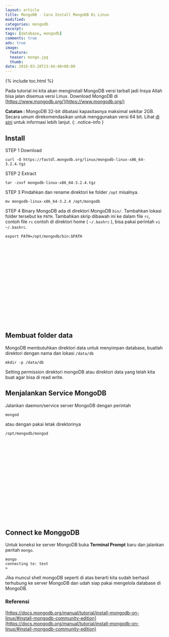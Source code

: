```yaml
---
layout: article
title: MongoDB - Cara Install MongoDB Di Linux
modified:
categories: mongodb
excerpt:
tags: [database, mongodb]
comments: true
ads: true
image:
  feature:
  teaser: mongo.jpg
  thumb:
date: 2016-03-28T23:44:40+08:00
---
```


{% include toc.html %}

Pada tutorial ini kita akan menginstall MongoDB versi tarball jadi Insya Allah bisa jalan disemua versi Linux. Download MongoDB di [https://www.mongodb.org/](https://www.mongodb.org/)

**Catatan :** MongoDB 32-bit dibatasi kapasitasnya maksimal sekitar 2GB. Secara umum direkomendasikan untuk menggunakan versi 64 bit. Lihat [di sini](http://blog.mongodb.org/post/137788967/32-bit-limitations?_ga=1.163862907.539163629.1459176855) untuk informasi lebih lanjut.
{: .notice-info }

## Install

STEP 1 Download

```
curl -O https://fastdl.mongodb.org/linux/mongodb-linux-x86_64-3.2.4.tgz
```

STEP 2 Extract

```
tar -zxvf mongodb-linux-x86_64-3.2.4.tgz
```

STEP 3 Pindahkan dan rename direktori ke folder `/opt` misalnya.

```
mv mongodb-linux-x86_64-3.2.4 /opt/mongodb
```

STEP 4 Binary MongoDB ada di direktori MongoDB `bin/`. Tambahkan lokasi folder tersebut ke `PATH`.
       Tambahkan skrip dibawah ini ke dalam file `rc`, contoh file `rc` contoh di direktori home  ( `~/.bashrc` ), bisa pakai perintah `vi ~/.bashrc`.

```
export PATH=/opt/mongodb/bin:$PATH
```

<center><script async src="//pagead2.googlesyndication.com/pagead/js/adsbygoogle.js"></script><!-- BOX--><ins class="adsbygoogle"  style="display:inline-block;width:300px;height:250px" data-ad-client="ca-pub-4504493660273886" data-ad-slot="1638134271"></ins><script>(adsbygoogle = window.adsbygoogle || []).push({});</script></center>

## Membuat folder data

MongoDB membutuhkan direktori data untuk menyimpan database, buatlah direktori dengan nama dan lokasi `/data/db`

```
mkdir -p /data/db
```

Setting permission direktori mongoDB atau direktori data yang telah kita buat agar bisa di read write.


## Menjalankan Service MongoDB

Jalankan daemon/service server MongoDB dengan perintah

```
mongod
```

atau dengan pakai letak direktorinya

```
/opt/mongodb/mongod
```

<center><script async src="//pagead2.googlesyndication.com/pagead/js/adsbygoogle.js"></script><!-- BOX--><ins class="adsbygoogle"  style="display:inline-block;width:300px;height:250px" data-ad-client="ca-pub-4504493660273886" data-ad-slot="1638134271"></ins><script>(adsbygoogle = window.adsbygoogle || []).push({});</script></center>

## Connect ke MonggoDB

Untuk koneksi ke server MongoDB buka **Terminal Prompt** baru dan jalankan peritah `mongo`.

```
mongo
connecting to: test
>
```
Jika muncul shell mongoDB seperti di atas berarti kita sudah berhasil terhubung ke server MongoDB dan udah siap pakai mengelola database di MongoDB.

### Referensi

[https://docs.mongodb.org/manual/tutorial/install-mongodb-on-linux/#install-mongodb-community-edition](https://docs.mongodb.org/manual/tutorial/install-mongodb-on-linux/#install-mongodb-community-edition)
